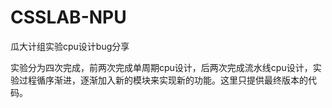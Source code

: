 # CSSLAB-NPU
瓜大计组实验cpu设计bug分享

实验分为四次完成，前两次完成单周期cpu设计，后两次完成流水线cpu设计，实验过程循序渐进，逐渐加入新的模块来实现新的功能。这里只提供最终版本的代码。
